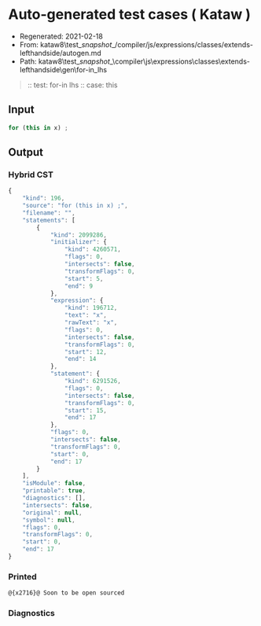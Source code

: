 # Auto-generated test cases ( Kataw )
- Regenerated: 2021-02-18
- From: kataw8\test\__snapshot__/compiler/js/expressions/classes/extends-lefthandside/autogen.md
- Path: kataw8\test\__snapshot__\compiler\js\expressions\classes\extends-lefthandside\gen\for-in_lhs
> :: test: for-in lhs
> :: case: this
## Input

`````js
for (this in x) ;
`````

## Output

### Hybrid CST


```javascript
{
    "kind": 196,
    "source": "for (this in x) ;",
    "filename": "",
    "statements": [
        {
            "kind": 2099286,
            "initializer": {
                "kind": 4260571,
                "flags": 0,
                "intersects": false,
                "transformFlags": 0,
                "start": 5,
                "end": 9
            },
            "expression": {
                "kind": 196712,
                "text": "x",
                "rawText": "x",
                "flags": 0,
                "intersects": false,
                "transformFlags": 0,
                "start": 12,
                "end": 14
            },
            "statement": {
                "kind": 6291526,
                "flags": 0,
                "intersects": false,
                "transformFlags": 0,
                "start": 15,
                "end": 17
            },
            "flags": 0,
            "intersects": false,
            "transformFlags": 0,
            "start": 0,
            "end": 17
        }
    ],
    "isModule": false,
    "printable": true,
    "diagnostics": [],
    "intersects": false,
    "original": null,
    "symbol": null,
    "flags": 0,
    "transformFlags": 0,
    "start": 0,
    "end": 17
}
```

  
### Printed


```javascript
@{x2716}@ Soon to be open sourced
```

  
### Diagnostics


```javascript

```

